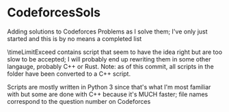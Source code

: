 # CodeforcesSols
Adding solutions to Codeforces Problems as I solve them; I've only just started and this is by no means a completed list

\timeLimitExceed contains script that seem to have the idea right but are too slow to be accepted; I will probably end up rewriting them in some other langauge, probably C++ or Rust. Note: as of this commit, all scripts in the folder have been converted to a C++ script.  

Scripts are mostly written in Python 3 since that's what I'm most familiar with but some are done with C++ because it's MUCH faster; file names correspond to the question number on Codeforces
